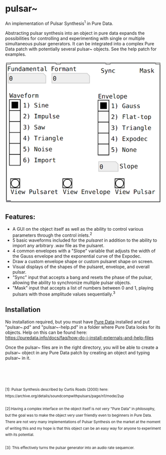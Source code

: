 # pulsar~

An implementation of Pulsar Synthesis<sup>1</sup> in Pure Data.

Abstracting pulsar synthesis into an object in pure data expands the possibilities for controlling and experimenting with single or multiple simultaneous pulsar generators. It can be integrated into a complex Pure Data patch with potentially several pulsar~ objects. See the help patch for examples.

![](Pulsar~.png "This is what it looks like")

## Features:

- A GUI on the object itself as well as the ability to control various parameters through the control inlets.<sup>2</sup>
- 5 basic waveforms included for the <i>pulsaret</i> in addition to the ability to import any arbitrary .wav file as the pulsaret.
- 4 common envelopes with a "Slope" variable that adjusts the width of the Gauss envelope and the exponential curve of the Expodec.
- Draw a custom envelope shape or custom pulsaret shape on screen.
- Visual displays of the shapes of the pulsaret, envelope, and overall pulsar.
- "Sync" input that accepts a bang and resets the phase of the pulsar, allowing the ability to synchronize multiple pulsar objects.
- "Mask" input that accepts a list of numbers between 0 and 1, playing pulsars with those amplitude values sequentially.<sup>3</sup>

## Installation
No installation required, but you must have [Pure Data](https://puredata.info/) installed and put "pulsar~.pd" and "pulsar~-help.pd" in a folder where Pure Data looks for its objects. Help on this can be found here: https://puredata.info/docs/faq/how-do-i-install-externals-and-help-files

Once the pulsar~ files are in the right directory, you will be able to create a pulsar~ object in any Pure Data patch by creating an object and typing pulsar~ in it. 


<br><br><br>

<sub>
[1]: Pulsar Synthesis described by Curtis Roads (2000) here: https://archive.org/details/soundcompwithpulsars/page/n1/mode/2up
<br><br>
[2]:Having a complex interface on the object itself is not very "Pure Data" in philosophy, but the goal was to make the object very user friendly even to beginners in Pure Data. There are not very many implementations of Pulsar Synthesis on the market at the moment of writing this and my hope is that this object can be an easy way for anyone to experiment with its potential.
<br><br>
[3]: This effectively turns the pulsar generator into an audio rate sequencer.
</sub>
